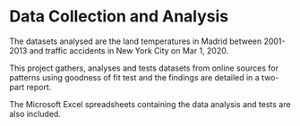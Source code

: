 # Data Collection and Analysis


The datasets analysed are the land temperatures in Madrid between 2001-2013 and traffic accidents in New York City on Mar 1, 2020.

This project gathers, analyses and tests datasets from online sources for patterns using goodness of fit test and the findings are detailed in a two-part report.

The Microsoft Excel spreadsheets containing the data analysis and tests are also included.